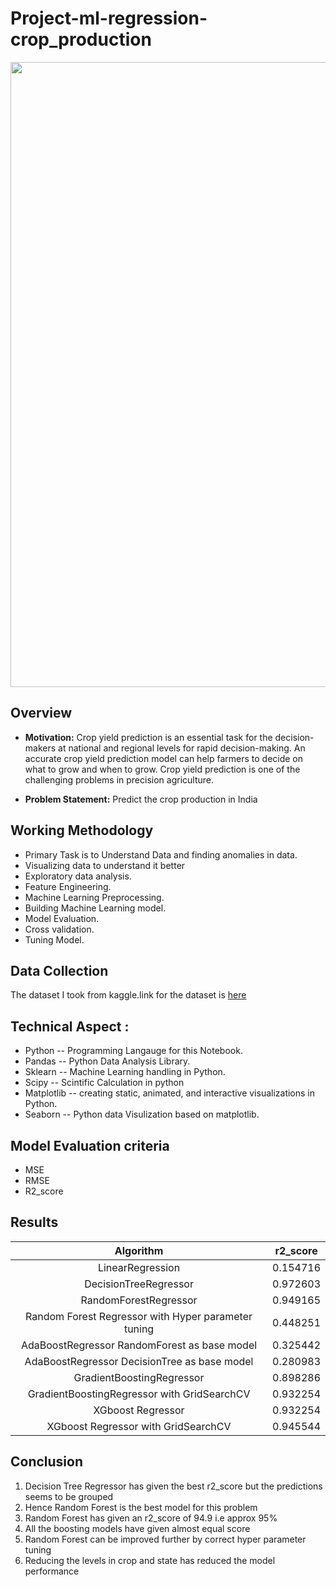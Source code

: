 # Project-ml-regression-crop_production
<img src="https://encrypted-tbn0.gstatic.com/images?q=tbn:ANd9GcRxOLQtDnSSpRrnewi7wygkaF1TYSNuxreRRQ&usqp=CAU" width = "1000">

## Overview
* **Motivation:**
Crop yield prediction is an essential task for the decision-makers at national and regional levels 
for rapid decision-making. An accurate crop yield prediction model can help farmers to decide on what to grow and when to grow.
Crop yield prediction is one of the challenging problems in precision agriculture.

* **Problem Statement:**
Predict the crop production in India

## Working Methodology
* Primary Task is to Understand Data and finding anomalies in data.
* Visualizing data to understand it better
* Exploratory data analysis.
* Feature Engineering.
* Machine Learning Preprocessing.
* Building Machine Learning model.
* Model Evaluation.
* Cross validation.
* Tuning Model.

## Data Collection
The dataset I took from kaggle.link for the dataset is [here](https://data.world/thatzprem/agriculture-india)

## Technical Aspect :
* Python -- Programming Langauge for this Notebook.
* Pandas -- Python Data Analysis Library.
* Sklearn -- Machine Learning handling in Python.
* Scipy -- Scintific Calculation in python
* Matplotlib -- creating static, animated, and interactive visualizations in Python.
* Seaborn -- Python data Visulization based on matplotlib.

## Model Evaluation criteria
* MSE
* RMSE
* R2_score

## Results 
|Algorithm|r2_score|
|:--:|:--:|
LinearRegression|0.154716
DecisionTreeRegressor|	0.972603
RandomForestRegressor	|0.949165
Random Forest Regressor with Hyper parameter tuning|	0.448251
AdaBoostRegressor RandomForest as base model|0.325442
AdaBoostRegressor DecisionTree as base model|0.280983
GradientBoostingRegressor	| 0.898286
GradientBoostingRegressor with GridSearchCV	| 0.932254
XGboost Regressor|	0.932254
XGboost Regressor with GridSearchCV	| 0.945544

## Conclusion 
1. Decision Tree Regressor has given the best r2_score but the predictions seems to be grouped
2. Hence Random Forest is the best model for this problem 
3. Random Forest has given an r2_score of 94.9 i.e approx 95% 
4. All the boosting models have given almost equal score 
5. Random Forest can be improved further by correct hyper parameter tuning 
6. Reducing the levels in crop and state has reduced the model performance 
